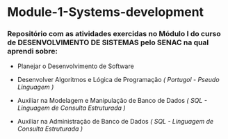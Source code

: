 # Module-1-Systems-development


### Repositório com as atividades exercidas no Módulo I do curso de DESENVOLVIMENTO DE SISTEMAS pelo SENAC na qual aprendi sobre:


- Planejar o Desenvolvimento de Software

- Desenvolver Algoritmos e Lógica de Programação 
  *( Portugol - Pseudo Linguagem )*
  
- Auxiliar na Modelagem e Manipulação de Banco de Dados 
  *( SQL - Linguagem de Consulta Estruturada )*
  
- Auxiliar na Administração de Banco de Dados
  *( SQL - Linguagem de Consulta Estruturada )*
  


